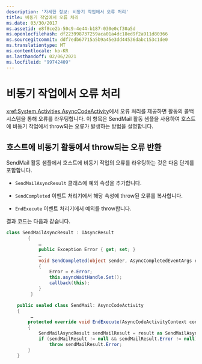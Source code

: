```yaml
---
description: '자세한 정보: 비동기 작업에서 오류 처리'
title: 비동기 작업에서 오류 처리
ms.date: 03/30/2017
ms.assetid: e8f8ce2b-50c9-4e44-b187-030e0cf30a5d
ms.openlocfilehash: df223998737259aca01a4dc18ed9f2a911d80366
ms.sourcegitcommit: ddf7edb67715a5b9a45e3dd44536dabc153c1de0
ms.translationtype: MT
ms.contentlocale: ko-KR
ms.lasthandoff: 02/06/2021
ms.locfileid: "99742409"
---
```

# <a name="error-handling-in-asynchronous-activities"></a>비동기 작업에서 오류 처리

<xref:System.Activities.AsyncCodeActivity>에서 오류 처리를 제공하면 활동의 콜백 시스템을 통해 오류를 라우팅합니다. 이 항목은 SendMail 활동 샘플을 사용하여 호스트에 비동기 작업에서 throw되는 오류가 발생하는 방법을 설명합니다.  
  
## <a name="returning-an-error-thrown-in-an-asynchronous-activity-back-to-the-host"></a>호스트에 비동기 활동에서 throw되는 오류 반환  

 SendMail 활동 샘플에서 호스트에 비동기 작업의 오류를 라우팅하는 것은 다음 단계를 포함합니다.  
  
- `SendMailAsyncResult` 클래스에 예외 속성을 추가합니다.  
  
- `SendCompleted` 이벤트 처리기에서 해당 속성에 throw된 오류를 복사합니다.  
  
- `EndExecute` 이벤트 처리기에서 예외를 throw합니다.  
  
 결과 코드는 다음과 같습니다.  
  
```csharp  
class SendMailAsyncResult : IAsyncResult  
        {  
            …  
            public Exception Error { get; set; }
            …  
            void SendCompleted(object sender, AsyncCompletedEventArgs e)  
            {  
                Error = e.Error;  
                this.asyncWaitHandle.Set();  
                callback(this);  
            }  
         }  
  
    public sealed class SendMail: AsyncCodeActivity  
    {  
         …  
        protected override void EndExecute(AsyncCodeActivityContext context, IAsyncResult result)  
        {  
            SendMailAsyncResult sendMailResult = result as SendMailAsyncResult;  
            if (sendMailResult != null && sendMailResult.Error != null)  
                throw sendMailResult.Error;
        }  
    }  
```
